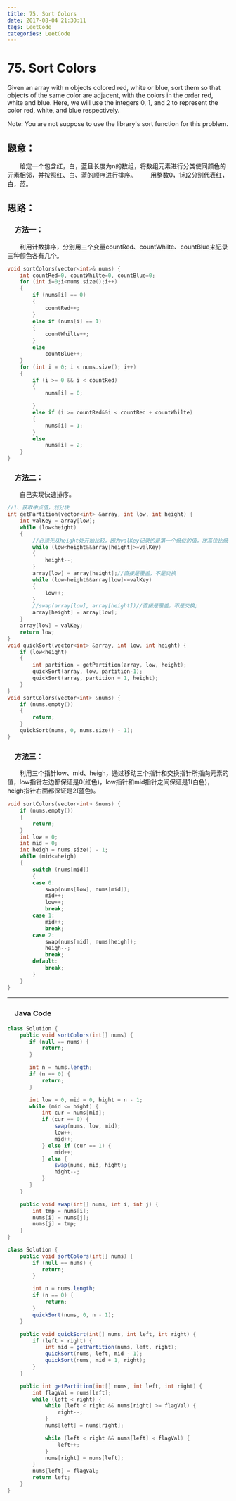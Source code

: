 ```yaml
---
title: 75. Sort Colors
date: 2017-08-04 21:30:11
tags: LeetCode
categories: LeetCode
---
```


# 75. Sort Colors

Given an array with n objects colored red, white or blue, sort them so that objects of the same color are adjacent, with the colors in the order red, white and blue.
Here, we will use the integers 0, 1, and 2 to represent the color red, white, and blue respectively.

Note:
You are not suppose to use the library's sort function for this problem.
<!--more-->

## 题意：

　　给定一个包含红，白，蓝且长度为n的数组，将数组元素进行分类使同颜色的元素相邻，并按照红、白、蓝的顺序进行排序。
　　用整数0，1和2分别代表红，白，蓝。

## 思路：

### 　方法一：

　　利用计数排序，分别用三个变量countRed、countWhilte、countBlue来记录三种颜色各有几个。

```c++
void sortColors(vector<int>& nums) {
	int countRed=0, countWhilte=0, countBlue=0;
	for (int i=0;i<nums.size();i++)
	{
		if (nums[i] == 0)
		{
			countRed++;
		}
		else if (nums[i] == 1)
		{
			countWhilte++;
		}
		else
			countBlue++;
	}
	for (int i = 0; i < nums.size(); i++)
	{
		if (i >= 0 && i < countRed)
		{
			nums[i] = 0;

		}
		else if (i >= countRed&&i < countRed + countWhilte)
		{
			nums[i] = 1;
		}
		else
			nums[i] = 2;
	}
}
```

### 　方法二：

　　自己实现快速排序。

```c++
//1、获取中点值，划分块
int getPartition(vector<int> &array, int low, int height) {
	int valKey = array[low];
	while (low<height)
	{
		//必须先从height处开始比较，因为valKey记录的是第一个低位的值，放高位比低位小时，直接覆盖低位。
		while (low<height&&array[height]>=valKey)
		{
			height--;
		}
		array[low] = array[height];//直接是覆盖，不是交换
		while (low<height&&array[low]<=valKey)
		{
			low++;
		}
		//swap(array[low], array[height])//直接是覆盖，不是交换;
		array[height] = array[low];
	}
	array[low] = valKey;
	return low;
}
void quickSort(vector<int> &array, int low, int height) {
	if (low<height)
	{
		int partition = getPartition(array, low, height);
		quickSort(array, low, partition-1);
		quickSort(array, partition + 1, height);
	}
}
void sortColors(vector<int> &nums) {
	if (nums.empty())
	{
		return;
	}
	quickSort(nums, 0, nums.size() - 1);
}
```

### 　方法三：

　　利用三个指针low、mid、heigh，通过移动三个指针和交换指针所指向元素的值，low指针左边都保证是0(红色)，low指针和mid指针之间保证是1(白色)，heigh指针右面都保证是2(蓝色)。

```c++
void sortColors(vector<int> &nums) {
	if (nums.empty())
	{
		return;
	}
	int low = 0;
	int mid = 0;
	int heigh = nums.size() - 1;
	while (mid<=heigh)
	{
		switch (nums[mid])
		{
		case 0:
			swap(nums[low], nums[mid]);
			mid++;
			low++;
			break;
		case 1:
			mid++;
			break;
		case 2:
			swap(nums[mid], nums[heigh]);
			heigh--;
			break;
		default:
			break;
		}
	}
}
```
---------------------------------------------------
### 　Java Code
```Java
class Solution {
    public void sortColors(int[] nums) {
       if (null == nums) {
           return;
       }

       int n = nums.length;
       if (n == 0) {
           return;
       }

       int low = 0, mid = 0, hight = n - 1;
       while (mid <= hight) {
           int cur = nums[mid];
           if (cur == 0) {
               swap(nums, low, mid);
               low++;
               mid++;
           } else if (cur == 1) {
               mid++;
           } else {
               swap(nums, mid, hight);
               hight--;
           }
       }
    }

    public void swap(int[] nums, int i, int j) {
        int tmp = nums[i];
        nums[i] = nums[j];
        nums[j] = tmp;
    }
}
```

```Java
class Solution {
    public void sortColors(int[] nums) {
        if (null == nums) {
           return;
        }

        int n = nums.length;
        if (n == 0) {
            return;
        }
        quickSort(nums, 0, n - 1);
    }

    public void quickSort(int[] nums, int left, int right) {
        if (left < right) {
            int mid = getPartition(nums, left, right);
            quickSort(nums, left, mid - 1);
            quickSort(nums, mid + 1, right);
        }
    }

    public int getPartition(int[] nums, int left, int right) {
        int flagVal = nums[left];
        while (left < right) {
            while (left < right && nums[right] >= flagVal) {
                right--;
            }
            nums[left] = nums[right];

            while (left < right && nums[left] < flagVal) {
                left++;
            }
            nums[right] = nums[left];
        }
        nums[left] = flagVal;
        return left;
    }
}
```
